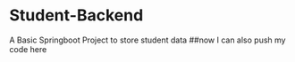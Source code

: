 # Student-Backend
A Basic Springboot Project to store student data 
##now I can also push my code here 
